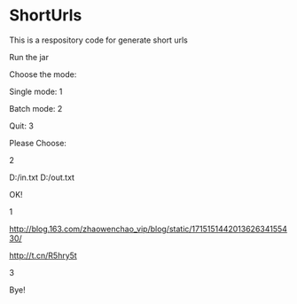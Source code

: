 # ShortUrls
This is a respository code for generate short urls 

Run the jar 

Choose the mode:

 Single mode:	1
 
 Batch  mode:	2
 
 Quit:		3
 
Please Choose:

2

D:/in.txt D:/out.txt

OK!

1

http://blog.163.com/zhaowenchao_vip/blog/static/171515144201362634155430/

http://t.cn/R5hry5t

3

Bye!
